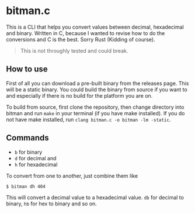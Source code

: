 # bitman.c

This is a CLI that helps you convert values between decimal, hexadecimal and binary.
Written in C, because I wanted to revise how to do the conversions and C is the best. Sorry Rust (Kidding of course).

> This is not throughly tested and could break.

## How to use
First of all you can download a pre-built binary from the releases page. This will be a static binary.
You could build the binary from source if you want to and especially if there is no build for the platform you are on.

To build from source, first clone the repository, then change directory into bitman and run `make` in your terminal (if you have make installed). If you do not have make installed, run `clang bitman.c -o bitman -lm -static`.

## Commands
- `b` for binary
- `d` for decimal and
- `h` for hexadecimal

To convert from one to another, just combine them like
```shell
$ bitman dh 404
```
This will convert a decimal value to a hexadecimal value. `db` for decimal to binary, `hb` for hex to binary and so on.

